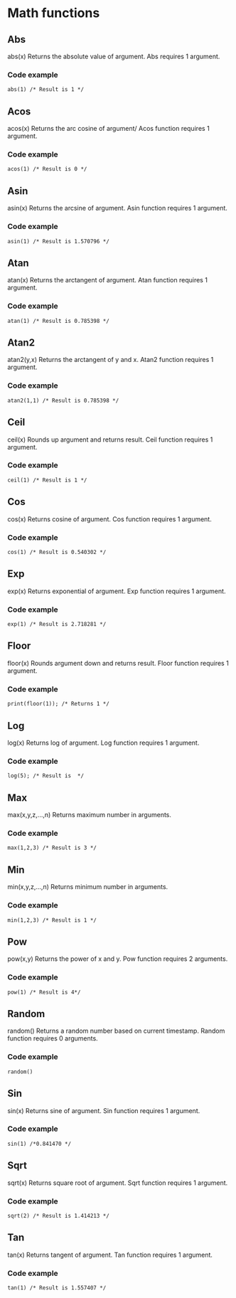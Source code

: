 # Math functions
## Abs
abs(x)
Returns the absolute value of argument. Abs requires 1 argument.
### Code example
```
abs(1) /* Result is 1 */
```

## Acos
acos(x)
Returns the arc cosine of argument/ Acos function requires 1 argument.
### Code example
```
acos(1) /* Result is 0 */
```

## Asin
asin(x)
Returns the arcsine of argument. Asin function requires 1 argument.
### Code example
```
asin(1) /* Result is 1.570796 */
```

## Atan
atan(x)
Returns the arctangent of argument. Atan function requires 1 argument.
### Code example
```
atan(1) /* Result is 0.785398 */
```

## Atan2
atan2(y,x)
Returns the arctangent of y and x. Atan2 function requires 1 argument.
### Code example
```
atan2(1,1) /* Result is 0.785398 */
```

## Ceil
ceil(x)
Rounds up argument and returns result. Ceil function requires 1 argument.
### Code example
```
ceil(1) /* Result is 1 */
```

## Cos
cos(x)
Returns cosine of argument. Cos function requires 1 argument.
### Code example
```
cos(1) /* Result is 0.540302 */
```

## Exp
exp(x)
Returns exponential of argument. Exp function requires 1 argument.
### Code example
```
exp(1) /* Result is 2.718281 */
```

## Floor
floor(x)
Rounds argument down and returns result. Floor function requires 1 argument.
### Code example
```
print(floor(1)); /* Returns 1 */
```

## Log
log(x)
Returns log of argument. Log function requires 1 argument.
### Code example
```
log(5); /* Result is  */
```


## Max
max(x,y,z,...,n)
Returns maximum number in arguments.
### Code example
```
max(1,2,3) /* Result is 3 */
```

## Min
min(x,y,z,...,n)
Returns minimum number in arguments.
### Code example
```
min(1,2,3) /* Result is 1 */
```

## Pow
pow(x,y)
Returns the power of x and y. Pow function requires 2 arguments.
### Code example
```
pow(1) /* Result is 4*/
```

## Random
random()
Returns a random number based on current timestamp. Random function requires 0 arguments.
### Code example
```
random()
```

## Sin
sin(x)
Returns sine of argument. Sin function requires 1 argument.
### Code example
```
sin(1) /*0.841470 */
```

## Sqrt
sqrt(x)
Returns square root of argument. Sqrt function requires 1 argument.
### Code example
```
sqrt(2) /* Result is 1.414213 */
```

## Tan
tan(x)
Returns tangent of argument. Tan function requires 1 argument.
### Code example
```
tan(1) /* Result is 1.557407 */
```
